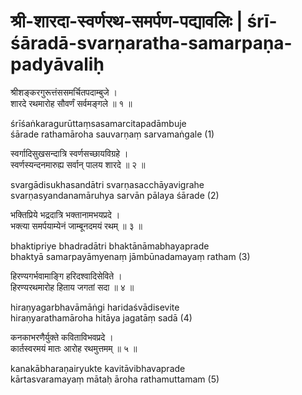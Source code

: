 # श्री-शारदा-स्वर्णरथ-समर्पण-पद्यावलिः | śrī-śāradā-svarṇaratha-samarpaṇa-padyāvaliḥ

श्रीशङ्करगुरूत्तंससमर्चितपदाम्बुजे ।  
शारदे रथमारोह सौवर्णं सर्वमङ्गले ॥ १ ॥

śrīśaṅkaragurūttaṃsasamarcitapadāmbuje  
śārade rathamāroha sauvarṇaṃ sarvamaṅgale (1)

स्वर्गादिसुखसन्दात्रि स्वर्णसच्छायविग्रहे ।  
स्वर्णस्यन्दनमारुह्य सर्वान् पालय शारदे ॥ २ ॥

svargādisukhasandātri svarṇasacchāyavigrahe  
svarṇasyandanamāruhya sarvān pālaya śārade (2)

भक्तिप्रिये भद्रदात्रि भक्तानामभयप्रदे ।  
भक्त्या समर्पयाम्येनं जाम्बूनदमयं रथम् ॥ ३ ॥

bhaktipriye bhadradātri bhaktānāmabhayaprade  
bhaktyā samarpayāmyenaṃ jāmbūnadamayaṃ ratham (3)

हिरण्यगर्भवामाङ्गि हरिदश्वादिसेविते ।  
हिरण्यरथमारोह हिताय जगतां सदा ॥ ४ ॥

hiraṇyagarbhavāmāṅgi haridaśvādisevite  
hiraṇyarathamāroha hitāya jagatāṃ sadā (4)

कनकाभरणैर्युक्ते कविताविभवप्रदे ।  
कार्तस्वरमयं मातः आरोह रथमुत्तमम् ॥ ५ ॥

kanakābharaṇairyukte kavitāvibhavaprade  
kārtasvaramayaṃ mātaḥ āroha rathamuttamam (5)

